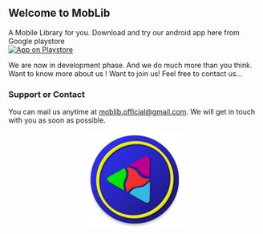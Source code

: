 ## Welcome to MobLib

A Mobile Library for you. 
Download and try our android app here from Google playstore                                                                                  
[![App on Playstore](https://img.shields.io/badge/App-Click%20to%20download-blueviolet?style=flat&logo=Android&logoColor=white)](https://play.google.com/store/apps/details?id=com.kajal.mynotes)

We are now in development phase. And we do much more than you think.
Want to know more about us ! Want to join us!
Feel free to contact us...

### Support or Contact
You can mail us anytime at [moblib.official@gmail.com](mailto:moblib.official@gmail.com). We will get in touch with you as soon as possible.

<p align="center">
  <img src="https://raw.githubusercontent.com/moblib/moblib.github.io/master/ic_launcher_round.png">
</p>
